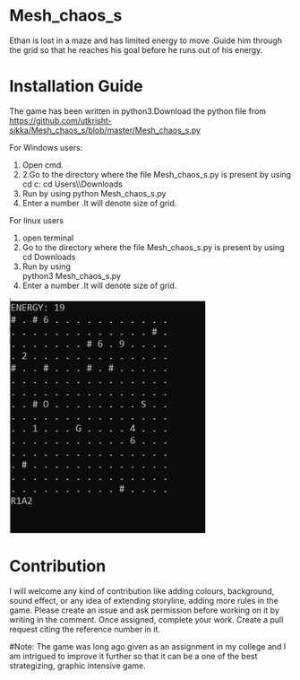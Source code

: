 <h1>Mesh_chaos_s</h1>

Ethan is lost in a maze and has limited energy to move .Guide him through the grid so that he reaches his goal before he runs out of his energy.

<h1>Installation Guide</h1>

The game has been written in python3.Download the python file from https://github.com/utkrisht-sikka/Mesh_chaos_s/blob/master/Mesh_chaos_s.py

For Windows users:
<ol>
<li>Open cmd.</li>
<li>2.Go to the directory where the file Mesh_chaos_s.py is present by using 
cd c:
cd Users\<your username>\Downloads</li>
<li>Run by using 
python Mesh_chaos_s.py</li>
<li> Enter a number .It will denote size of grid.</li>
</ol>
For linux users
<ol>
<li>open terminal </li>
<li>Go to the directory where the file Mesh_chaos_s.py is present by using 
cd Downloads</li>
<li>Run by using </li>
python3 Mesh_chaos_s.py</li>
<li> Enter a number .It will denote size of grid.</li>
</ol>
<img src="example.PNG" width="350" >
<h1>Contribution</h1>

I will welcome any kind of contribution like adding colours, background, sound effect, or any idea of extending storyline, adding more rules in the game.
Please create an issue and ask permission before working on it by writing in the comment. Once assigned, complete your work. Create a pull request citing the reference number in it.

#Note: The game was long ago given as an assignment in my college and I am 
intrigued to improve it further so that it can be a one of the best strategizing, graphic intensive game. 
